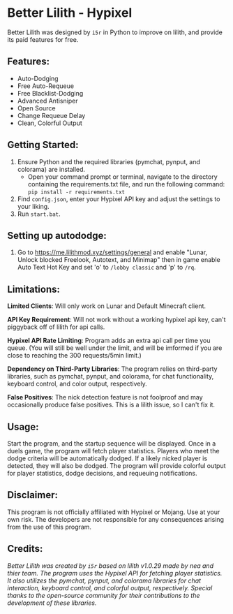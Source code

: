 # Better Lilith - Hypixel

Better Lilith was designed by `i5r` in Python to improve on lilith, and provide its paid features for free.

## Features:

- Auto-Dodging
- Free Auto-Requeue
- Free Blacklist-Dodging
- Advanced Antisniper
- Open Source
- Change Requeue Delay
- Clean, Colorful Output

## Getting Started:
1. Ensure Python and the required libraries (pymchat, pynput, and colorama) are installed.
    - Open your command prompt or terminal, navigate to the directory containing the requirements.txt file, and run the following command:
    ```pip install -r requirements.txt```
2. Find `config.json`, enter your Hypixel API key and adjust the settings to your liking.
3. Run `start.bat`.

## Setting up autododge:
1. Go to https://me.lilithmod.xyz/settings/general and enable "Lunar, Unlock blocked Freelook, Autotext, and Minimap" then in game enable Auto Text Hot Key and set 'o' to `/lobby classic` and 'p' to `/rq`.

## Limitations:

**Limited Clients**: Will only work on Lunar and Default Minecraft client.

**API Key Requirement**: Will not work without a working hypixel api key, can't piggyback off of lilith for api calls.

**Hypixel API Rate Limiting**: Program adds an extra api call per time you queue. (You will still be well under the limit, and will be imformed if you are close to reaching the 300 requests/5min limit.)

**Dependency on Third-Party Libraries**: The program relies on third-party libraries, such as pymchat, pynput, and colorama, for chat functionality, keyboard control, and color output, respectively.

**False Positives**: The nick detection feature is not foolproof and may occasionally produce false positives. This is a lilith issue, so I can't fix it.

## Usage:
Start the program, and the startup sequence will be displayed.
Once in a duels game, the program will fetch player statistics.
Players who meet the dodge criteria will be automatically dodged.
If a likely nicked player is detected, they will also be dodged.
The program will provide colorful output for player statistics, dodge decisions, and requeuing notifications.

## Disclaimer:
This program is not officially affiliated with Hypixel or Mojang. Use at your own risk. The developers are not responsible for any consequences arising from the use of this program.

## Credits:
*Better Lilith was created by `i5r` based on lilith v1.0.29 made by nea and thier team. The program uses the Hypixel API for fetching player statistics. It also utilizes the pymchat, pynput, and colorama libraries for chat interaction, keyboard control, and colorful output, respectively. Special thanks to the open-source community for their contributions to the development of these libraries.*
